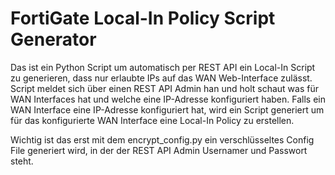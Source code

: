 # FortiGate Local-In Policy Script Generator

Das ist ein Python Script um automatisch per REST API ein Local-In Script zu generieren, dass nur erlaubte IPs auf das WAN Web-Interface zulässt.
Script meldet sich über einen REST API Admin han und holt schaut was für WAN Interfaces hat und welche eine IP-Adresse konfiguriert haben. Falls ein WAN Interface eine IP-Adresse konfiguriert hat, wird ein Script generiert um für das konfigurierte WAN Interface eine Local-In Policy zu erstellen.

Wichtig ist das erst mit dem encrypt_config.py ein verschlüsseltes Config File generiert wird, in der der REST API Admin Usernamer und Passwort steht.
